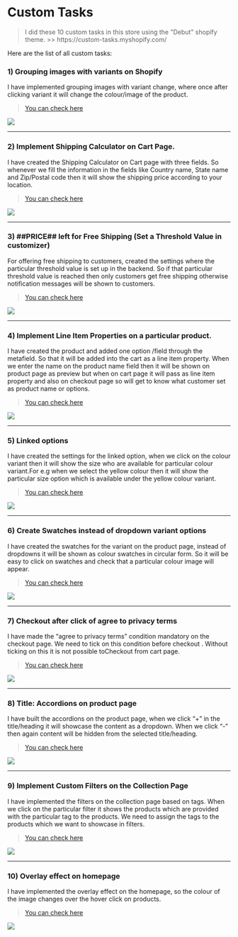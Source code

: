 <h1>Custom Tasks</h1>
<blockquote>
<p dir="auto">I did these 10 custom tasks in this store  using the "Debut" shopify theme.
>> https://custom-tasks.myshopify.com/</p>
</blockquote>
<p>Here are the list of all custom tasks:</p>
<h3>1) Grouping images with variants on Shopify</h3>
<p> I have implemented grouping images with variant change, where once after clicking  variant it will change the colour/image of the product.</p>
<blockquote><a target="_blank" href="https://custom-tasks.myshopify.com/products/alba-armchair?variant=39317662204035">You can check here</a></blockquote>
 <img src="https://user-images.githubusercontent.com/29298440/158370326-54d3f6e7-88b7-435f-94b8-a11bd043a388.png">
 <hr>
<h3>2) Implement Shipping Calculator on Cart Page.</h3>
<p>I have created the Shipping Calculator on Cart page with three fields. So whenever we fill the information in the fields like Country name, State name and Zip/Postal code then it will show the shipping price according to your location.</p>
<blockquote><a target="_blank" href="https://custom-tasks.myshopify.com/cart">You can check here</a></blockquote>
 <img src="https://user-images.githubusercontent.com/29298440/158370824-07360393-46fc-4dd2-a3d4-6f738ddd6f08.png">
 <hr>
<h3>3) ##PRICE##  left for Free Shipping   (Set a Threshold Value in customizer)</h3>
<p>For offering free shipping to customers, created the settings where the particular threshold value is set up in the backend. So if that particular threshold value is reached then only customers get free shipping otherwise notification messages will be shown to customers.</p>
<blockquote><a target="_blank" href="https://custom-tasks.myshopify.com/cart">You can check here</a></blockquote>
<img src="https://user-images.githubusercontent.com/29298440/158371091-623181e3-1536-47a1-af31-3c81ee6d0a26.png">
<hr>
<h3>4) Implement Line Item Properties on a particular product.</h3>
<p>I have created the product and added one option /field through the metafield. So that it will be added into the cart as a line item property. When we enter the name on the product name field then it will be shown on product page as preview but when on cart page it will pass as line item property and also on checkout page so will get to know what customer set as product name or options.</p>
<blockquote><a  target="_blank" href="https://custom-tasks.myshopify.com/products/alba-sofa-set?variant=39317665448067">You can check here</a></blockquote>
<img src="https://user-images.githubusercontent.com/29298440/158371258-63f1f471-6699-49a0-97a3-2d477a8e3346.png">
<hr>
<h3>5) Linked options</h3>
<p>I have created the settings for the linked option, when we click on the colour variant then it will show the size who are available for particular colour variant.For e.g when we select the yellow colour then it will show the particular size option which is available under the yellow colour variant.</p>
<blockquote><a target="_blank" href="https://custom-tasks.myshopify.com/products/alba-sofa-set?variant=39317665448067">You can check here</a></blockquote>
<img src="https://user-images.githubusercontent.com/29298440/158371391-0ccef392-cb6e-460b-9733-69d6d9585fc3.png">
<hr>
<h3>6) Create Swatches instead of dropdown variant options</h3>
<p>I have created the swatches for the variant on the product page, instead of dropdowns it will be shown as colour swatches in circular form. So it will be easy to click on swatches and check that a particular colour image will appear.</p>
<blockquote><a target="_blank" href="https://custom-tasks.myshopify.com/products/alanya-sofa-set">You can check here</a></blockquote>
<img src="https://user-images.githubusercontent.com/29298440/158371602-3a722371-bba9-48cb-81db-0059763d9c5b.png">
<hr>
<h3>7) Checkout after click of agree to privacy terms </h3>
<p>I have made the “agree to privacy terms” condition mandatory on the checkout page. We need to tick on this condition before checkout . Without ticking on this it is not possible toCheckout from cart page.</p>
<blockquote><a target="_blank" href="https://custom-tasks.myshopify.com/cart">You can check here</a></blockquote>
<img src="https://user-images.githubusercontent.com/29298440/158371725-4e46e192-507b-435d-9d1c-3002edaad6f7.png">
<hr>
<h3>8) Title: Accordions on product page</h3>
<p>I have built the accordions on the product page, when we click “+” in the title/heading it will showcase the content as a dropdown. When we click “-” then again content will be hidden from the selected title/heading.</p>
<blockquote><a target="_blank" href="https://custom-tasks.myshopify.com/products/alba-sofa-set">You can check here</a></blockquote>
<img src="https://user-images.githubusercontent.com/29298440/158371833-8c3b27d3-bfb7-4a3b-84dd-b8c3319c66ff.png">
<hr>
<h3>9) Implement Custom Filters on the Collection Page</h3>
<p>I have implemented the filters on the collection page based on tags. When we click on the particular filter it shows the products which are provided with the particular tag to the products. We need to assign the tags to the products which we want to showcase in filters.</p>
<blockquote><a target="_blank" href="https://custom-tasks.myshopify.com/collections/all">You can check here</a></blockquote>
<img src="https://user-images.githubusercontent.com/29298440/158371931-73fbd269-4754-49fe-a2a1-7afb69dff31c.png">
<hr>
<h3>10) Overlay effect on homepage</h3>
<p>I have implemented the overlay effect on the homepage, so the colour of the image changes over the hover click on products.</p>
<blockquote><a target="_blank" href="https://custom-tasks.myshopify.com/">You can check here</a></blockquote>
<img src="https://user-images.githubusercontent.com/29298440/158372049-8e3a3668-b960-4fdf-898b-5c378b103fa0.png">
